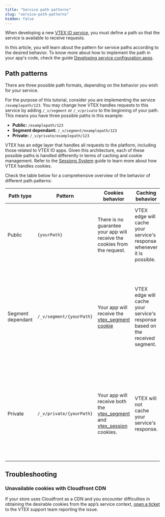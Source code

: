 ```yaml
---
title: "Service path patterns"
slug: "service-path-patterns"
hidden: false
---
```


When developing a new [VTEX IO service](https://developers.vtex.com/docs/guides/vtex-io-documentation-service), you must define a path so that the service is available to receive requests.


In this article, you will learn about the pattern for service paths according to the desired behavior. To know more about how to implement the path in your app's code, check the guide [Developing service configuration apps](https://developers.vtex.com/docs/guides/vtex-io-documentation-developing-service-configuration-apps).


## Path patterns


There are three possible path formats, depending on the behavior you wish for your service.


For the purpose of this tutorial, consider you are implementing the service `/examplepath/123`. You may change how VTEX handles requests to this service by adding `/_v/segment` or `/_v/private` to the beginning of your path. This means you have three possible paths in this example:


- **Public:** `/examplepath/123`
- **Segment dependant:** `/_v/segment/examplepath/123`
- **Private:** `/_v/private/examplepath/123`


VTEX has an edge layer that handles all requests to the platform, including those related to VTEX IO apps. Given this architecture, each of these possible paths is handled differently in terms of caching and cookie management. Refer to the [Sessions System](https://developers.vtex.com/docs/guides/sessions-system-overview) guide to learn more about how VTEX handles cookies.

Check the table below for a comprehensive overview of the behavior of different path patterns:

| **Path type**     | **Pattern**              | **Cookies behavior**                                                                                                                                                                                                                                | **Caching behavior**                                                        | **Example use case**                                                                                                                             |
|-------------------|--------------------------|-----------------------------------------------------------------------------------------------------------------------------------------------------------------------------------------------------------------------------------------------------|-----------------------------------------------------------------------------|--------------------------------------------------------------------------------------------------------------------------------------------------|
| Public            | `{yourPath}`             | There is no guarantee your app will receive the cookies from the request.                                                                                                                                                                           | VTEX edge will cache your service's response whenever it is possible.       | Retrieving information that does not vary according to user or segment, such as product images.                                                  |
| Segment dependant | `/_v/segment/{yourPath}` | Your app will receive the [vtex_segment cookie](https://developers.vtex.com/docs/guides/sessions-system-overview#cookie-vtexsegment)                                                                                                                | VTEX edge will cache your service's response based on the received segment. | Retrieving information that may change depending on the segment. For instance, applying promotions according to the shopper's selected currency. |
| Private           | `/_v/private/{yourPath}` | Your app will receive both the [vtex_segment](https://developers.vtex.com/docs/guides/sessions-system-overview#cookie-vtexsegment) and [vtex_session](https://developers.vtex.com/docs/guides/sessions-system-overview#cookie-vtexsession) cookies. | VTEX will not cache your service's response.                                | Retrieving information depending on the shopper identity or specific session, such as the shopper's order history or registered addresses.       |

## Troubleshooting

### Unavailable cookies with Cloudfront CDN

If your store uses Cloudfront as a CDN and you encounter difficulties in obtaining the desirable cookies from the app’s service context, [open a ticket](https://help.vtex.com/en/tutorial/opening-tickets-to-vtex-support--16yOEqpO32UQYygSmMSSAM) to the VTEX support team reporting the issue.
